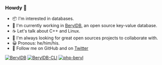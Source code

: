 ### Howdy 👋

- 📦 I'm interested in databases.
- 📍 I'm currently working in [BerylDB](http://docs.beryl.dev/), an open source key-value database.
- ☕ Let's talk about C++ and Linux.
- 📖 I'm always looking for great open sources projects to collaborate with.
- 😀 Pronous: he/him/his.
- 📮 Follow me on GitHub and on [Twitter](https://twitter.com/ferrycfs) 

[![BerylDB](https://github-readme-stats.vercel.app/api/pin/?username=beryldb&repo=beryldb)](https://github.com/beryldb/beryldb)
[![BerylDB-CLI](https://github-readme-stats.vercel.app/api/pin/?username=beryldb&repo=beryldb-cli)](https://github.com/beryldb/beryldb-cli)
[![php-beryl](https://github-readme-stats.vercel.app/api/pin/?username=beryldb&repo=php-beryl)](https://github.com/beryldb/php-beryl)

